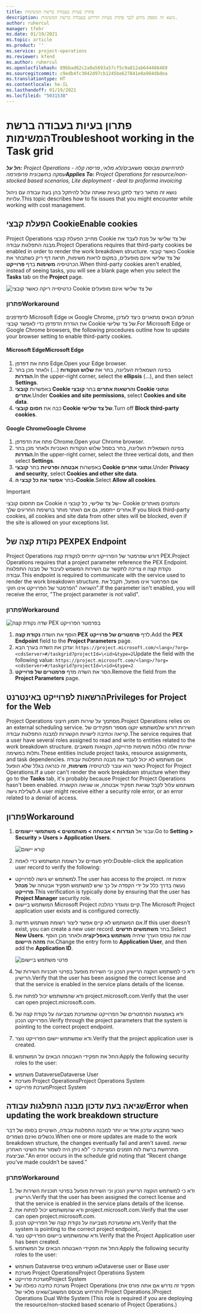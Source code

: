 ```yaml
---
title: פתרון בעיות בעבודה ברשת המשימות
description: נושא זה מספק מידע לגבי פתרון בעיות הדרוש בעבודה ברשת המשימות.
author: ruhercul
manager: tfehr
ms.date: 01/19/2021
ms.topic: article
ms.product: ''
ms.service: project-operations
ms.reviewer: kfend
ms.author: ruhercul
ms.openlocfilehash: 89bbad62c2a0a5693a57cf5c9a812ab644486469
ms.sourcegitcommit: c9edb4fc3042d97cb1245be627841e0a984dbdea
ms.translationtype: HT
ms.contentlocale: he-IL
ms.lasthandoff: 01/19/2021
ms.locfileid: "5031538"
---
```

# <a name="troubleshoot-working-in-the-task-grid"></a><span data-ttu-id="9fc0d-103">פתרון בעיות בעבודה ברשת המשימות</span><span class="sxs-lookup"><span data-stu-id="9fc0d-103">Troubleshoot working in the Task grid</span></span> 

<span data-ttu-id="9fc0d-104">_**חל על:** Project Operations לתרחישים מבוססי משאבים/לא מלאי, פריסה קלה - עסקה בחשבונית פרופורמה_</span><span class="sxs-lookup"><span data-stu-id="9fc0d-104">_**Applies To:** Project Operations for resource/non-stocked based scenarios, Lite deployment - deal to proforma invoicing_</span></span>

<span data-ttu-id="9fc0d-105">נושא זה מתאר כיצד לתקן בעיות שאתה עלול להיתקל בהן בעת עבודה עם ניהול עלויות.</span><span class="sxs-lookup"><span data-stu-id="9fc0d-105">This topic describes how to fix issues that you might encounter while working with cost management.</span></span>

## <a name="enable-cookies"></a><span data-ttu-id="9fc0d-106">הפעלת קבצי Cookie</span><span class="sxs-lookup"><span data-stu-id="9fc0d-106">Enable cookies</span></span>

<span data-ttu-id="9fc0d-107">Project Operations מחייב הפעלת קובצי Cookie של צד שלישי על מנת לעבד את מבנה התפלגות עבודה.</span><span class="sxs-lookup"><span data-stu-id="9fc0d-107">Project Operations requires that third-party cookies be enabled in order to render the work breakdown structure.</span></span> <span data-ttu-id="9fc0d-108">כאשר קובצי Cookie של צד שלישי אינם מופעלים, במקום לראות משימות, תראה דף ריק כשתבחר את הכרטיסיה **משימות** בדף **פרוייקט**.</span><span class="sxs-lookup"><span data-stu-id="9fc0d-108">When third-party cookies aren't enabled, instead of seeing tasks, you will see a blank page when you select the **Tasks** tab on the **Project** page.</span></span>

![כרטיסייה ריקה כאשר קובצי Cookie של צד שלישי אינם מופעלים](media/blankschedule.png)


### <a name="workaround"></a><span data-ttu-id="9fc0d-110">פתרון</span><span class="sxs-lookup"><span data-stu-id="9fc0d-110">Workaround</span></span>
<span data-ttu-id="9fc0d-111">לדפדפנים Microsoft Edge או Google Chrome, הנהלים הבאים מתארים כיצד לעדכן את הגדרת הדפדפן כדי לאפשר קובצי Cookie של צד שלישי.</span><span class="sxs-lookup"><span data-stu-id="9fc0d-111">For Microsoft Edge or Google Chrome browsers, the following procedures outline how to update your browser setting to enable third-party cookies.</span></span>

#### <a name="microsoft-edge"></a><span data-ttu-id="9fc0d-112">Microsoft Edge</span><span class="sxs-lookup"><span data-stu-id="9fc0d-112">Microsoft Edge</span></span>

1. <span data-ttu-id="9fc0d-113">פתח את דפדפן Edge.</span><span class="sxs-lookup"><span data-stu-id="9fc0d-113">Open your Edge browser.</span></span>
2. <span data-ttu-id="9fc0d-114">בפינה השמאלית העליונה, בחר את **שלוש הנקודות** (...) ולאחר מכן בחר **הגדרות**.</span><span class="sxs-lookup"><span data-stu-id="9fc0d-114">In the upper-right corner, select the **ellipsis** (...), and then select **Settings**.</span></span>
3. <span data-ttu-id="9fc0d-115">באפשרות **קובצי Cookie והרשאות אתרים** בחר **קובצי Cookie ונתוני אתרים**.</span><span class="sxs-lookup"><span data-stu-id="9fc0d-115">Under **Cookies and site permissions**, select **Cookies and site data**.</span></span>
4. <span data-ttu-id="9fc0d-116">כבה את **חסום קובצי Cookie של צד שלישי**.</span><span class="sxs-lookup"><span data-stu-id="9fc0d-116">Turn off **Block third-party cookies**.</span></span>

#### <a name="google-chrome"></a><span data-ttu-id="9fc0d-117">Google Chrome</span><span class="sxs-lookup"><span data-stu-id="9fc0d-117">Google Chrome</span></span>

1. <span data-ttu-id="9fc0d-118">פתח את הדפדפן Chrome.</span><span class="sxs-lookup"><span data-stu-id="9fc0d-118">Open your Chrome browser.</span></span>
2. <span data-ttu-id="9fc0d-119">בפינה השמאלית העליונה, בחר בסמל שלוש הנקודות האנכיות ולאחר מכן בחר **הגדרות**.</span><span class="sxs-lookup"><span data-stu-id="9fc0d-119">In the upper-right corner, select the three vertical dots, and then select **Settings**.</span></span>
3. <span data-ttu-id="9fc0d-120">באפשרות **אבטחה ופרטיות** בחר **קובצי Cookie ונתוני אתרים**.</span><span class="sxs-lookup"><span data-stu-id="9fc0d-120">Under **Privacy and security**, select **Cookies and other site data**.</span></span>
4. <span data-ttu-id="9fc0d-121">בחר **אפשר את כל קבצי ה-Cookie**.</span><span class="sxs-lookup"><span data-stu-id="9fc0d-121">Select **Allow all cookies**.</span></span>

> [!IMPORTANT]
> <span data-ttu-id="9fc0d-122">אם תחסום קובצי Cookie של צד שלישי, כל קובצי ה- Cookie והנתונים מאתרים אחרים ייחסמו, גם אם האתר מותר ברשימת החריגים שלך.</span><span class="sxs-lookup"><span data-stu-id="9fc0d-122">If you block third-party cookies, all cookies and site data from other sites will be blocked, even if the site is allowed on your exceptions list.</span></span>

## <a name="pex-endpoint"></a><span data-ttu-id="9fc0d-123">נקודת קצה של PEX</span><span class="sxs-lookup"><span data-stu-id="9fc0d-123">PEX Endpoint</span></span>

<span data-ttu-id="9fc0d-124">Project Operations דורש שפרמטר של הפרוייקט יתייחס לנקודת קצה PEX.</span><span class="sxs-lookup"><span data-stu-id="9fc0d-124">Project Operations requires that a project parameter reference the PEX Endpoint.</span></span> <span data-ttu-id="9fc0d-125">נקודת קצה זו צריכה לתקשר עם השירות המשמש לעיבוד של מבנה התפלגות עבודה.</span><span class="sxs-lookup"><span data-stu-id="9fc0d-125">This endpoint is required to communicate with the service used to render the work breakdown structure.</span></span> <span data-ttu-id="9fc0d-126">אם הפרמטר אינו מופעל, תקבל את השגיאה "הפרמטר של הפרוייקט אינו חוקי".</span><span class="sxs-lookup"><span data-stu-id="9fc0d-126">If the parameter isn't enabled, you will receive the error, "The project parameter is not valid".</span></span> 

### <a name="workaround"></a><span data-ttu-id="9fc0d-127">פתרון</span><span class="sxs-lookup"><span data-stu-id="9fc0d-127">Workaround</span></span>
 ![שדה נקודת קצה PEX בפרמטר הפרוייקט](media/projectparameter.png)

1. <span data-ttu-id="9fc0d-129">הוסף את השדה **נקודת קצה PEX** לדף **פרמטרים של פרוייקט**.</span><span class="sxs-lookup"><span data-stu-id="9fc0d-129">Add the **PEX Endpoint** field to the **Project Parameters** page.</span></span>
2. <span data-ttu-id="9fc0d-130">עדכן את השדה בערך הבא: `https://project.microsoft.com/<lang>/?org=<cdsServer>#/taskgrid?projectId=\<id>&type=2`</span><span class="sxs-lookup"><span data-stu-id="9fc0d-130">Update the field with the following value: `https://project.microsoft.com/<lang>/?org=<cdsServer>#/taskgrid?projectId=\<id>&type=2`</span></span>
3. <span data-ttu-id="9fc0d-131">הסר את השדה מדף **פרמטרים של פרוייקט**.</span><span class="sxs-lookup"><span data-stu-id="9fc0d-131">Remove the field from the **Project Parameters** page.</span></span>

## <a name="privileges-for-project-for-the-web"></a><span data-ttu-id="9fc0d-132">הרשאות לפרוייקט באינטרנט</span><span class="sxs-lookup"><span data-stu-id="9fc0d-132">Privileges for Project for the Web</span></span>

<span data-ttu-id="9fc0d-133">Project Operations מסתמך על שירות תזמון חיצוני.</span><span class="sxs-lookup"><span data-stu-id="9fc0d-133">Project Operations relies on an external scheduling service.</span></span> <span data-ttu-id="9fc0d-134">השירות דורש שלמשתמש יוקצו מספר תפקידים של קריאה וכתיבה לישויות הקשורות למבנה התפלגות עבודה.</span><span class="sxs-lookup"><span data-stu-id="9fc0d-134">The service requires that a user have several roles assigned to read and write to entities related to the work breakdown structure.</span></span> <span data-ttu-id="9fc0d-135">ישויות אלה כוללות משימות פרוייקט, הקצאות משאבים ותלות במשימה.</span><span class="sxs-lookup"><span data-stu-id="9fc0d-135">These entities include project tasks, resource assignments, and task dependencies.</span></span> <span data-ttu-id="9fc0d-136">אם משתמש לא יכול לעבד את מבנה התפלגות עבודה כאשר הוא עובר לכרטיסיה **משימות**, זה כנראה בגלל שלא הופעל Project for Project Operations.</span><span class="sxs-lookup"><span data-stu-id="9fc0d-136">If a user can't render the work breakdown structure when they go to the **Tasks** tab, it's probably because Project for Project Operations hasn't been enabled.</span></span> <span data-ttu-id="9fc0d-137">משתמש עלול לקבל שגיאת תפקיד אבטחה, או שגיאה הקשורה לשלילת גישה.</span><span class="sxs-lookup"><span data-stu-id="9fc0d-137">A user might receive either a security role error, or an error related to a denial of access.</span></span>


## <a name="workaround"></a><span data-ttu-id="9fc0d-138">פתרון</span><span class="sxs-lookup"><span data-stu-id="9fc0d-138">Workaround</span></span>

1. <span data-ttu-id="9fc0d-139">עבור אל **הגדרות > אבטחה > משתמשים > משתמשי יישומים**.</span><span class="sxs-lookup"><span data-stu-id="9fc0d-139">Go to **Setting > Security > Users > Application Users**.</span></span>  

   ![קורא יישום](media/applicationuser.jpg)
   
2. <span data-ttu-id="9fc0d-141">לחץ פעמיים על רשומת המשתמש כדי לאמת:</span><span class="sxs-lookup"><span data-stu-id="9fc0d-141">Double-click the application user record to verify the following:</span></span>

 - <span data-ttu-id="9fc0d-142">למשתמש יש גישה לפרוייקט.</span><span class="sxs-lookup"><span data-stu-id="9fc0d-142">The user has access to the project.</span></span> <span data-ttu-id="9fc0d-143">אימות זה נעשה בדרך כלל על ידי הקפדה על כך שיש למשתמש תפקיד אבטחה של **מנהל פרוייקט**.</span><span class="sxs-lookup"><span data-stu-id="9fc0d-143">This verification is typically done by ensuring that the user has **Project Manager** security role.</span></span>
 - <span data-ttu-id="9fc0d-144">המשתמש ביישום Microsoft Project קיים ומוגדר כהלכה.</span><span class="sxs-lookup"><span data-stu-id="9fc0d-144">The Microsoft Project application user exists and is configured correctly.</span></span>
 
3. <span data-ttu-id="9fc0d-145">אם המשתמש לא קיים אפשר ליצור רשומת משתמש חדשה.</span><span class="sxs-lookup"><span data-stu-id="9fc0d-145">If this user doesn't exist, you can create a new user record.</span></span> <span data-ttu-id="9fc0d-146">בחר **משתמשים חדשים**.</span><span class="sxs-lookup"><span data-stu-id="9fc0d-146">Select **New Users**.</span></span> <span data-ttu-id="9fc0d-147">שנה את טופס הערך שיהיה **משתמש באפליקציה** ולאחר מכן הוסף את **מזהה היישום**.</span><span class="sxs-lookup"><span data-stu-id="9fc0d-147">Change the entry form to **Application User**, and then add the **Application ID**.</span></span>

   ![פרטי משתמש ביישום](media/applicationuserdetails.jpg)

4. <span data-ttu-id="9fc0d-149">ודא כי למשתמש הוקצה הרישיון הנכון וכי השירות מופעל בפרטי תוכניות השירות של הרישיון.</span><span class="sxs-lookup"><span data-stu-id="9fc0d-149">Verify that the user has been assigned the correct license and that the service is enabled in the service plans details of the license.</span></span>
5. <span data-ttu-id="9fc0d-150">ודא שהמשתמש יכול לפתוח את project.microsoft.com.</span><span class="sxs-lookup"><span data-stu-id="9fc0d-150">Verify that the user can open project.microsoft.com.</span></span>
6. <span data-ttu-id="9fc0d-151">ודא באמצעות הפרמטרים של הפרוייקט שהמערכת מצביעה על נקודת קצה של הפרוייקט הנכון.</span><span class="sxs-lookup"><span data-stu-id="9fc0d-151">Verify through the project parameters that the system is pointing to the correct project endpoint.</span></span>
7. <span data-ttu-id="9fc0d-152">ודא שמשתמש יישום הפרוייקט נוצר.</span><span class="sxs-lookup"><span data-stu-id="9fc0d-152">Verify that the project application user is created.</span></span>
8. <span data-ttu-id="9fc0d-153">החל את תפקידי האבטחה הבאים על המשתמש:</span><span class="sxs-lookup"><span data-stu-id="9fc0d-153">Apply the following security roles to the user:</span></span>

  - <span data-ttu-id="9fc0d-154">משתמש Dataverse</span><span class="sxs-lookup"><span data-stu-id="9fc0d-154">Dataverse User</span></span>
  - <span data-ttu-id="9fc0d-155">מערכת Project Operations</span><span class="sxs-lookup"><span data-stu-id="9fc0d-155">Project Operations System</span></span>
  - <span data-ttu-id="9fc0d-156">מערכת פרוייקט</span><span class="sxs-lookup"><span data-stu-id="9fc0d-156">Project System</span></span>

## <a name="error-when-updating-the-work-breakdown-structure"></a><span data-ttu-id="9fc0d-157">שגיאה בעת עדכון מבנה התפלגות עבודה</span><span class="sxs-lookup"><span data-stu-id="9fc0d-157">Error when updating the work breakdown structure</span></span>

<span data-ttu-id="9fc0d-158">כאשר מתבצע עדכון אחד או יותר למבנה התפלגות עבודה, השינויים בסופו של דבר נכשלים ואינם נשמרים.</span><span class="sxs-lookup"><span data-stu-id="9fc0d-158">When one or more updates are made to the work breakdown structure, the changes eventually fail and aren't saved.</span></span> <span data-ttu-id="9fc0d-159">שגיאה מתרחשת ברשת לוח הזמנים המציינת כי "לא ניתן היה לשמור את השינוי האחרון שביצעת."</span><span class="sxs-lookup"><span data-stu-id="9fc0d-159">An error occurs in the schedule grid noting that “Recent change you’ve made couldn’t be saved.”</span></span>

### <a name="workaround"></a><span data-ttu-id="9fc0d-160">פתרון</span><span class="sxs-lookup"><span data-stu-id="9fc0d-160">Workaround</span></span>

1. <span data-ttu-id="9fc0d-161">ודא כי למשתמש הוקצה הרישיון הנכון וכי השירות מופעל בפרטי תוכניות השירות של הרישיון.</span><span class="sxs-lookup"><span data-stu-id="9fc0d-161">Verify that the user has been assigned the correct license and that the service is enabled in the service plans details of the license.</span></span>
2. <span data-ttu-id="9fc0d-162">ודא שהמשתמש יכול לפתוח את project.microsoft.com.</span><span class="sxs-lookup"><span data-stu-id="9fc0d-162">Verify that the user can open project.microsoft.com.</span></span>
3. <span data-ttu-id="9fc0d-163">ודא שהמערכת מצביעה על נקודת קצה של הפרוייקט הנכון.</span><span class="sxs-lookup"><span data-stu-id="9fc0d-163">Verify that the system is pointing to the correct project endpoint,.</span></span>
4. <span data-ttu-id="9fc0d-164">ודא שהמשתמש ביישום הפרוייקט נוצר.</span><span class="sxs-lookup"><span data-stu-id="9fc0d-164">Verify that the Project Application user has been created.</span></span>
5. <span data-ttu-id="9fc0d-165">החל את תפקידי האבטחה הבאים על המשתמש:</span><span class="sxs-lookup"><span data-stu-id="9fc0d-165">Apply the following security roles to the user:</span></span>
  
  - <span data-ttu-id="9fc0d-166">משתמש Dataverse או משתמש בסיס</span><span class="sxs-lookup"><span data-stu-id="9fc0d-166">Dataverse user or Base user</span></span>
  - <span data-ttu-id="9fc0d-167">מערכת Project Operations</span><span class="sxs-lookup"><span data-stu-id="9fc0d-167">Project Operations System</span></span>
  - <span data-ttu-id="9fc0d-168">מערכת פרוייקט</span><span class="sxs-lookup"><span data-stu-id="9fc0d-168">Project System</span></span>
  - <span data-ttu-id="9fc0d-169">מערכת כתיבה כפולה של Project Operations (תפקיד זה נדרש אם אתה פורס את התרחיש מבוסס המשאב/שאינו מלאי של Project Operations.)</span><span class="sxs-lookup"><span data-stu-id="9fc0d-169">Project Operations Dual Write System (This role is required if you are deploying the resource/non-stocked based scenario of Project Operations.)</span></span>
